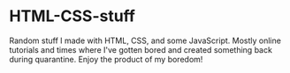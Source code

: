 # HTML-CSS-stuff
Random stuff I made with HTML, CSS, and some JavaScript. Mostly online tutorials and times where I've gotten bored and created something back during quarantine. Enjoy the product of my boredom!
